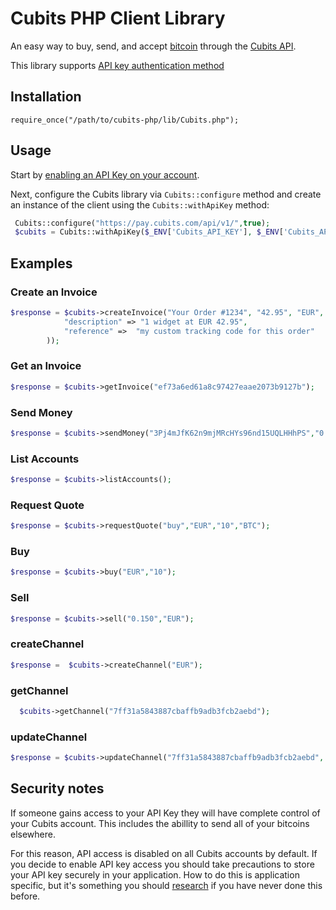 # Cubits PHP Client Library

An easy way to buy, send, and accept [bitcoin](http://en.wikipedia.org/wiki/Bitcoin) through the [Cubits API](https://cubits.com/help).

This library supports  [API key authentication method](https://cubits.com/help)

## Installation

    require_once("/path/to/cubits-php/lib/Cubits.php");

## Usage

Start by [enabling an API Key on your account](https://cubits.com/merchant#integration_tools).


Next, configure the Cubits library via `Cubits::configure` method and create an instance of the client using the `Cubits::withApiKey` method:

```php
 Cubits::configure("https://pay.cubits.com/api/v1/",true);
 $cubits = Cubits::withApiKey($_ENV['Cubits_API_KEY'], $_ENV['Cubits_API_SECRET'])
```

## Examples


### Create an Invoice

```php
$response = $cubits->createInvoice("Your Order #1234", "42.95", "EUR", array(
            "description" => "1 widget at EUR 42.95",
            "reference" =>  "my custom tracking code for this order"
        ));
```

### Get an Invoice

```php
$response = $cubits->getInvoice("ef73a6ed61a8c97427eaae2073b9127b");
```

### Send Money

```php
$response = $cubits->sendMoney("3Pj4mJfK62n9mjMRcHYs96nd15UQLHHhPS","0.25120521");
```

### List Accounts

```php
$response = $cubits->listAccounts();
```

### Request Quote

```php
$response = $cubits->requestQuote("buy","EUR","10","BTC");
```
### Buy

```php
$response = $cubits->buy("EUR","10");
```

### Sell

```php
$response = $cubits->sell("0.150","EUR");
```

### createChannel
```php
$response =  $cubits->createChannel("EUR");
```

### getChannel
```php
  $cubits->getChannel("7ff31a5843887cbaffb9adb3fcb2aebd");
```

### updateChannel
```php
$response = $cubits->updateChannel("7ff31a5843887cbaffb9adb3fcb2aebd", "EUR", "Alpaca underwear");
```

## Security notes

If someone gains access to your API Key they will have complete control of your Cubits account.  This includes the abillity to send all of your bitcoins elsewhere.

For this reason, API access is disabled on all Cubits accounts by default.  If you decide to enable API key access you should take precautions to store your API key securely in your application.  How to do this is application specific, but it's something you should [research](http://programmers.stackexchange.com/questions/65601/is-it-smart-to-store-application-keys-ids-etc-directly-inside-an-application) if you have never done this before.

